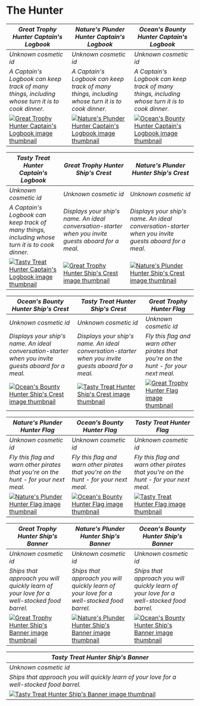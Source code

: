 # The Hunter

| *Great Trophy Hunter Captain's Logbook* | *Nature's Plunder Hunter Captain's Logbook* | *Ocean's Bounty Hunter Captain's Logbook* |
| --------------------------------------- | ------------------------------------------- | ----------------------------------------- |
| *Unknown cosmetic id* | *Unknown cosmetic id* | *Unknown cosmetic id* |
| *A Captain's Logbook can keep track of many things, including whose turn it is to cook dinner.* | *A Captain's Logbook can keep track of many things, including whose turn it is to cook dinner.* | *A Captain's Logbook can keep track of many things, including whose turn it is to cook dinner.* |
| [![*Great Trophy Hunter Captain's Logbook* image thumbnail](https://cdn.merciasquill.com/images/67035fed8ad30bf0035179c4)](https://seaofthieves.wiki.gg/wiki/Great_Trophy_Hunter_Captain's_Logbook) | [![*Nature's Plunder Hunter Captain's Logbook* image thumbnail](https://cdn.merciasquill.com/images/67035fed8ad30bf0035179c4)](https://seaofthieves.wiki.gg/wiki/Nature's_Plunder_Hunter_Captain's_Logbook) | [![*Ocean's Bounty Hunter Captain's Logbook* image thumbnail](https://cdn.merciasquill.com/images/67035fed8ad30bf0035179c4)](https://seaofthieves.wiki.gg/wiki/Ocean's_Bounty_Hunter_Captain's_Logbook) |

| *Tasty Treat Hunter Captain's Logbook* | *Great Trophy Hunter Ship's Crest* | *Nature's Plunder Hunter Ship's Crest* |
| -------------------------------------- | ---------------------------------- | -------------------------------------- |
| *Unknown cosmetic id* | *Unknown cosmetic id* | *Unknown cosmetic id* |
| *A Captain's Logbook can keep track of many things, including whose turn it is to cook dinner.* | *Displays your ship's name. An ideal conversation-starter when you invite guests aboard for a meal.* | *Displays your ship's name. An ideal conversation-starter when you invite guests aboard for a meal.* |
| [![*Tasty Treat Hunter Captain's Logbook* image thumbnail](https://cdn.merciasquill.com/images/67035fed8ad30bf0035179c4)](https://seaofthieves.wiki.gg/wiki/Tasty_Treat_Hunter_Captain's_Logbook) | [![*Great Trophy Hunter Ship's Crest* image thumbnail](https://cdn.merciasquill.com/images/67035fed8ad30bf0035179c4)](https://seaofthieves.wiki.gg/wiki/Great_Trophy_Hunter_Ship's_Crest) | [![*Nature's Plunder Hunter Ship's Crest* image thumbnail](https://cdn.merciasquill.com/images/67035fed8ad30bf0035179c4)](https://seaofthieves.wiki.gg/wiki/Nature's_Plunder_Hunter_Ship's_Crest) |

| *Ocean's Bounty Hunter Ship's Crest* | *Tasty Treat Hunter Ship's Crest* | *Great Trophy Hunter Flag* |
| ------------------------------------ | --------------------------------- | -------------------------- |
| *Unknown cosmetic id* | *Unknown cosmetic id* | *Unknown cosmetic id* |
| *Displays your ship's name. An ideal conversation-starter when you invite guests aboard for a meal.* | *Displays your ship's name. An ideal conversation-starter when you invite guests aboard for a meal.* | *Fly this flag and warn other pirates that you're on the hunt - for your next meal.* |
| [![*Ocean's Bounty Hunter Ship's Crest* image thumbnail](https://cdn.merciasquill.com/images/67035fed8ad30bf0035179c4)](https://seaofthieves.wiki.gg/wiki/Ocean's_Bounty_Hunter_Ship's_Crest) | [![*Tasty Treat Hunter Ship's Crest* image thumbnail](https://cdn.merciasquill.com/images/67035fed8ad30bf0035179c4)](https://seaofthieves.wiki.gg/wiki/Tasty_Treat_Hunter_Ship's_Crest) | [![*Great Trophy Hunter Flag* image thumbnail](https://cdn.merciasquill.com/images/67035fed8ad30bf0035179c4)](https://seaofthieves.wiki.gg/wiki/Great_Trophy_Hunter_Flag) |

| *Nature's Plunder Hunter Flag* | *Ocean's Bounty Hunter Flag* | *Tasty Treat Hunter Flag* |
| ------------------------------ | ---------------------------- | ------------------------- |
| *Unknown cosmetic id* | *Unknown cosmetic id* | *Unknown cosmetic id* |
| *Fly this flag and warn other pirates that you're on the hunt - for your next meal.* | *Fly this flag and warn other pirates that you're on the hunt - for your next meal.* | *Fly this flag and warn other pirates that you're on the hunt - for your next meal.* |
| [![*Nature's Plunder Hunter Flag* image thumbnail](https://cdn.merciasquill.com/images/67035fed8ad30bf0035179c4)](https://seaofthieves.wiki.gg/wiki/Nature's_Plunder_Hunter_Flag) | [![*Ocean's Bounty Hunter Flag* image thumbnail](https://cdn.merciasquill.com/images/67035fed8ad30bf0035179c4)](https://seaofthieves.wiki.gg/wiki/Ocean's_Bounty_Hunter_Flag) | [![*Tasty Treat Hunter Flag* image thumbnail](https://cdn.merciasquill.com/images/67035fed8ad30bf0035179c4)](https://seaofthieves.wiki.gg/wiki/Tasty_Treat_Hunter_Flag) |

| *Great Trophy Hunter Ship's Banner* | *Nature's Plunder Hunter Ship's Banner* | *Ocean's Bounty Hunter Ship's Banner* |
| ----------------------------------- | --------------------------------------- | ------------------------------------- |
| *Unknown cosmetic id* | *Unknown cosmetic id* | *Unknown cosmetic id* |
| *Ships that approach you will quickly learn of your love for a well-stocked food barrel.* | *Ships that approach you will quickly learn of your love for a well-stocked food barrel.* | *Ships that approach you will quickly learn of your love for a well-stocked food barrel.* |
| [![*Great Trophy Hunter Ship's Banner* image thumbnail](https://cdn.merciasquill.com/images/67035fed8ad30bf0035179c4)](https://seaofthieves.wiki.gg/wiki/Great_Trophy_Hunter_Ship's_Banner) | [![*Nature's Plunder Hunter Ship's Banner* image thumbnail](https://cdn.merciasquill.com/images/67035fed8ad30bf0035179c4)](https://seaofthieves.wiki.gg/wiki/Nature's_Plunder_Hunter_Ship's_Banner) | [![*Ocean's Bounty Hunter Ship's Banner* image thumbnail](https://cdn.merciasquill.com/images/67035fed8ad30bf0035179c4)](https://seaofthieves.wiki.gg/wiki/Ocean's_Bounty_Hunter_Ship's_Banner) |

| *Tasty Treat Hunter Ship's Banner* |
| ---------------------------------- |
| *Unknown cosmetic id* |
| *Ships that approach you will quickly learn of your love for a well-stocked food barrel.* |
| [![*Tasty Treat Hunter Ship's Banner* image thumbnail](https://cdn.merciasquill.com/images/67035fed8ad30bf0035179c4)](https://seaofthieves.wiki.gg/wiki/Tasty_Treat_Hunter_Ship's_Banner) |
